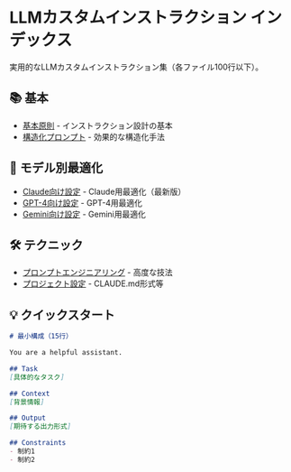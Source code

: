 # LLMカスタムインストラクション インデックス

実用的なLLMカスタムインストラクション集（各ファイル100行以下）。

## 📚 基本

- [基本原則](./basic-principles.md) - インストラクション設計の基本
- [構造化プロンプト](./structured-prompts.md) - 効果的な構造化手法

## 🤖 モデル別最適化

- [Claude向け設定](./claude-optimization.md) - Claude用最適化（最新版）
- [GPT-4向け設定](./gpt4-optimization.md) - GPT-4用最適化
- [Gemini向け設定](./gemini-optimization.md) - Gemini用最適化

## 🛠 テクニック

- [プロンプトエンジニアリング](./prompt-engineering.md) - 高度な技法
- [プロジェクト設定](./project-settings.md) - CLAUDE.md形式等

## 💡 クイックスタート

```markdown
# 最小構成（15行）

You are a helpful assistant.

## Task
[具体的なタスク]

## Context
[背景情報]

## Output
[期待する出力形式]

## Constraints
- 制約1
- 制約2
```